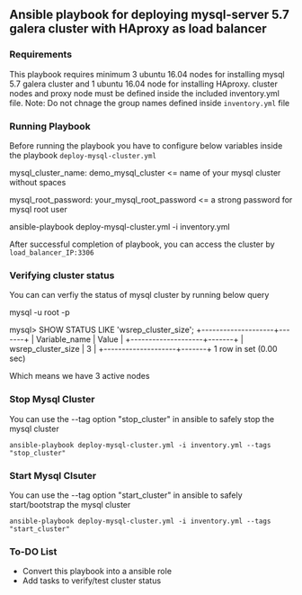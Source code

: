 ## Ansible playbook for deploying mysql-server 5.7 galera cluster with HAproxy as load balancer

### Requirements

This playbook requires minimum 3 ubuntu 16.04 nodes for installing mysql 5.7 galera cluster and 1 ubuntu 16.04 node for installing HAproxy. cluster nodes and proxy node must be defined inside the included inventory.yml file.
Note: Do not chnage the group names defined inside `inventory.yml` file



### Running Playbook

Before running the playbook you have to configure below variables inside the playbook `deploy-mysql-cluster.yml`

mysql_cluster_name: demo_mysql_cluster  <= name of your mysql cluster without spaces 

mysql_root_password: your_mysql_root_password <= a strong password for mysql root user


ansible-playbook deploy-mysql-cluster.yml -i inventory.yml

After successful completion of playbook, you can access the cluster by `load_balancer_IP:3306`

### Verifying cluster status

You can can verfiy the status of mysql cluster by running below query   

mysql -u root -p 

mysql> SHOW STATUS LIKE 'wsrep_cluster_size';
+--------------------+-------+
| Variable_name      | Value |
+--------------------+-------+
| wsrep_cluster_size | 3     |
+--------------------+-------+
1 row in set (0.00 sec)

Which means we have 3 active nodes 
 

### Stop Mysql Cluster

You can use the --tag option "stop_cluster" in ansible to safely stop the mysql cluster

`ansible-playbook deploy-mysql-cluster.yml -i inventory.yml --tags "stop_cluster"`

### Start Mysql Clsuter


You can use the --tag option "start_cluster" in ansible to safely start/bootstrap the mysql cluster

`ansible-playbook deploy-mysql-cluster.yml -i inventory.yml --tags "start_cluster"`


### To-DO List

* Convert this playbook into a ansible role
* Add tasks to verify/test cluster status 
